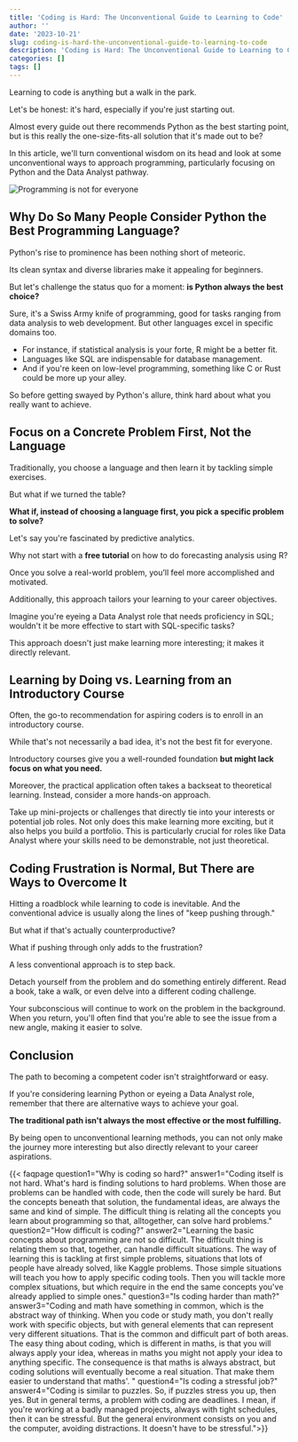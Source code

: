 ```yaml
---
title: 'Coding is Hard: The Unconventional Guide to Learning to Code'
author: ''
date: '2023-10-21'
slug: coding-is-hard-the-unconventional-guide-to-learning-to-code
description: 'Coding is Hard: The Unconventional Guide to Learning to Code'
categories: []
tags: []
---
```


Learning to code is anything but a walk in the park. 

Let's be honest: it's hard, especially if you're just starting out. 

Almost every guide out there recommends Python as the best starting point, but is this really the one-size-fits-all solution that it's made out to be? 

In this article, we'll turn conventional wisdom on its head and look at some unconventional ways to approach programming, particularly focusing on Python and the Data Analyst pathway.

![Programming is not for everyone](../../img/dalle3-python-computer.png)

## Why Do So Many People Consider Python the Best Programming Language?
Python's rise to prominence has been nothing short of meteoric. 

Its clean syntax and diverse libraries make it appealing for beginners. 

But let's challenge the status quo for a moment: **is Python always the best choice?** 

Sure, it's a Swiss Army knife of programming, good for tasks ranging from data analysis to web development. But other languages excel in specific domains too. 

- For instance, if statistical analysis is your forte, R might be a better fit. 
- Languages like SQL are indispensable for database management. 
- And if you're keen on low-level programming, something like C or Rust could be more up your alley. 

So before getting swayed by Python's allure, think hard about what you really want to achieve.

## Focus on a Concrete Problem First, Not the Language
Traditionally, you choose a language and then learn it by tackling simple exercises. 

But what if we turned the table? 

**What if, instead of choosing a language first, you pick a specific problem to solve?** 

Let's say you're fascinated by predictive analytics. 

Why not start with a **free tutorial** on how to do forecasting analysis using R? 

Once you solve a real-world problem, you’ll feel more accomplished and motivated. 

Additionally, this approach tailors your learning to your career objectives. 

Imagine you're eyeing a Data Analyst role that needs proficiency in SQL; wouldn't it be more effective to start with SQL-specific tasks? 

This approach doesn't just make learning more interesting; it makes it directly relevant.

## Learning by Doing vs. Learning from an Introductory Course
Often, the go-to recommendation for aspiring coders is to enroll in an introductory course.

While that's not necessarily a bad idea, it's not the best fit for everyone. 

Introductory courses give you a well-rounded foundation **but might lack focus on what you need.** 

Moreover, the practical application often takes a backseat to theoretical learning. Instead, consider a more hands-on approach. 

Take up mini-projects or challenges that directly tie into your interests or potential job roles. Not only does this make learning more exciting, but it also helps you build a portfolio. This is particularly crucial for roles like Data Analyst where your skills need to be demonstrable, not just theoretical.

## Coding Frustration is Normal, But There are Ways to Overcome It
Hitting a roadblock while learning to code is inevitable. And the conventional advice is usually along the lines of "keep pushing through." 

But what if that's actually counterproductive? 

What if pushing through only adds to the frustration? 

A less conventional approach is to step back. 

Detach yourself from the problem and do something entirely different. Read a book, take a walk, or even delve into a different coding challenge. 

Your subconscious will continue to work on the problem in the background. When you return, you'll often find that you're able to see the issue from a new angle, making it easier to solve.

## Conclusion
The path to becoming a competent coder isn't straightforward or easy. 

If you're considering learning Python or eyeing a Data Analyst role, remember that there are alternative ways to achieve your goal. 

**The traditional path isn't always the most effective or the most fulfilling.** 

By being open to unconventional learning methods, you can not only make the journey more interesting but also directly relevant to your career aspirations.








{{< faqpage question1="Why is coding so hard?" answer1="Coding itself is not hard. What's hard is finding solutions to hard problems. When those are problems can be handled with code, then the code will surely be hard. But the concepts beneath that solution, the fundamental ideas, are always the same and kind of simple. The difficult thing is relating all the concepts you learn about programming so that, alltogether, can solve hard problems." question2="How difficult is coding?" answer2="Learning the basic concepts about programming are not so difficult. The difficult thing is relating them so that, together, can handle difficult situations. The way of learning this is tackling at first simple problems, situations that lots of people have already solved, like Kaggle problems. Those simple situations will teach you how to apply specific coding tools. Then you will tackle more complex situations, but which require in the end the same concepts you've already applied to simple ones." question3="Is coding harder than math?" answer3="Coding and math have something in common, which is the abstract way of thinking. When you code or study math, you don't really work with specific objects, but with general elements that can represent very different situations. That is the common and difficult part of both areas. The easy thing about coding, which is different in maths, is that you will always apply your idea, whereas in maths you might not apply your idea to anything specific. The consequence is that maths is always abstract, but coding solutions will eventually become a real situation. That make them easier to understand that maths'. " question4="Is coding a stressful job?" answer4="Coding is similar to puzzles. So, if puzzles stress you up, then yes. But in general terms, a problem with coding are deadlines. I mean, if you're working at a badly managed projects, always with tight schedules, then it can be stressful. But the general environment consists on you and the computer, avoiding distractions. It doesn't have to be stressful.">}}




